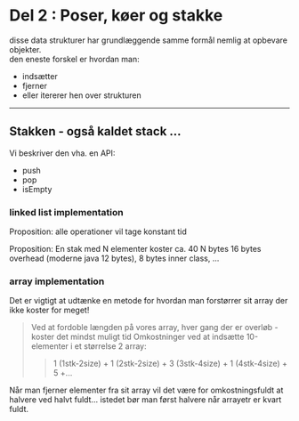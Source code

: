 # Del 2 : Poser, køer og stakke

 disse data strukturer har grundlæggende samme formål nemlig at opbevare objekter.  
 den eneste forskel er hvordan man:
 - indsætter
 - fjerner
 - eller itererer hen over strukturen

-------------------------------------

## Stakken - også kaldet stack ...

Vi beskriver den vha. en API:

- push
- pop
- isEmpty

### linked list implementation

Proposition: alle operationer vil tage konstant tid

Proposition: En stak med N elementer koster ca. 40 N bytes 
16 bytes overhead (moderne java 12 bytes), 8 bytes inner class, ... 

### array implementation

Det er vigtigt at udtænke en metode for hvordan man forstørrer sit array
der ikke koster for meget!

>Ved at fordoble længden på vores array, hver gang der er overløb - koster det mindst muligt tid
>Omkostninger ved at indsætte 10-elementer i et størrelse 2 array:
>> 1 (1stk-2size) + 1 (2stk-2size) + 3 (3stk-4size) + 1 (4stk-4size) + 5 +...

Når man fjerner elementer fra sit array vil det være for omkostningsfuldt at halvere ved halvt fuldt... 
istedet bør man først halvere når arrayetr er kvart fuldt.   

